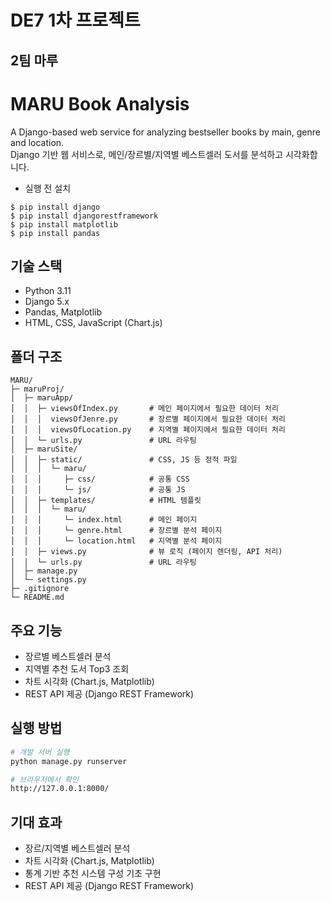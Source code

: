 # DE7 1차 프로젝트
## 2팀 마루

# MARU Book Analysis
A Django-based web service for analyzing bestseller books by main, genre and location.  
Django 기반 웹 서비스로, 메인/장르별/지역별 베스트셀러 도서를 분석하고 시각화합니다.  
  

* 실행 전 설치
```
$ pip install django
$ pip install djangorestframework
$ pip install matplotlib
$ pip install pandas
```


## 기술 스택
- Python 3.11
- Django 5.x
- Pandas, Matplotlib
- HTML, CSS, JavaScript (Chart.js)


## 폴더 구조
```
MARU/  
├─ maruProj/
│  ├─ maruApp/
│  │  ├─ viewsOfIndex.py       # 메인 페이지에서 필요한 데이터 처리
│  │  │  viewsOfJenre.py       # 장르별 페이지에서 필요한 데이터 처리
│  │  │  viewsOfLocation.py    # 지역별 페이지에서 필요한 데이터 처리
│  │  └─ urls.py               # URL 라우팅
│  ├─ maruSite/                    
│  │  ├─ static/               # CSS, JS 등 정적 파일  
│  │  │  └─ maru/
│  │  │     ├─ css/            # 공통 CSS  
│  │  │     └─ js/             # 공통 JS  
│  │  ├─ templates/            # HTML 템플릿  
│  │  │  └─ maru/
│  │  │     └─ index.html      # 메인 페이지
│  │  │     └─ genre.html      # 장르별 분석 페이지
│  │  │     └─ location.html   # 지역별 분석 페이지
│  │  ├─ views.py              # 뷰 로직 (페이지 렌더링, API 처리)  
│  │  └─ urls.py               # URL 라우팅
│  ├─ manage.py                    
│  └─ settings.py                 
├─ .gitignore                    
└─ README.md
```                     


## 주요 기능
- 장르별 베스트셀러 분석
- 지역별 추천 도서 Top3 조회
- 차트 시각화 (Chart.js, Matplotlib)
- REST API 제공 (Django REST Framework)




## 실행 방법
```bash
# 개발 서버 실행
python manage.py runserver

# 브라우저에서 확인
http://127.0.0.1:8000/
```



## 기대 효과
- 장르/지역별 베스트셀러 분석  
- 차트 시각화 (Chart.js, Matplotlib)  
- 통계 기반 추천 시스템 구성 기초 구현  
- REST API 제공 (Django REST Framework)  
